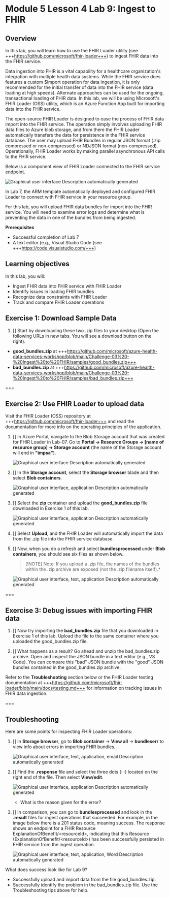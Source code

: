 # Module 5 Lesson 4 Lab 9: Ingest to FHIR

## Overview

In this lab, you will learn how to use the FHIR Loader utility (see +++https://github.com/microsoft/fhir-loader+++) to ingest FHIR data into the FHIR service.

Data ingestion into FHIR is a vital capability for a healthcare organization's integration with multiple health data systems. While the FHIR service does features a custom $import operation for data ingestion, it is only recommended for the initial transfer of data into the FHIR service (data loading at high speeds). Alternate approaches can be used for the ongoing, transactional loading of FHIR data. In this lab, we will be using Microsoft's FHIR Loader (OSS) utility, which is an Azure Function App built for importing data into the FHIR service.

The open-source FHIR Loader is designed to ease the process of FHIR data import into the FHIR service. The operation simply involves uploading FHIR data files to Azure blob storage, and from there the FHIR Loader automatically transfers the data for persistence in the FHIR service database. The user may upload FHIR Bundles in regular JSON format (.zip compressed or non-compressed) or NDJSON format (non-compressed). Operationally, FHIR Loader works by making parallel asynchronous API calls to the FHIR service.

Below is a component view of FHIR Loader connected to the FHIR service endpoint.

![Graphical user interface Description automatically generated](./IMAGES/Lab09/L9P1.png)

In Lab 7, the ARM template automatically deployed and configured FHIR Loader to connect with FHIR service in your resource group.

For this lab, you will upload FHIR data bundles for import into the FHIR service. You will need to examine error logs and determine what is preventing the data in one of the bundles from being ingested.

**Prerequisites**
- Successful completion of Lab 7
- A text editor (e.g., Visual Studio Code (see +++https://code.visualstudio.com/+++)

## Learning objectives

In this lab, you will:
-	Ingest FHIR data into FHIR service with FHIR Loader
-	Identify issues in loading FHIR bundles
-	Recognize data constraints with FHIR Loader
-	Track and compare FHIR Loader operations


## Exercise 1: Download Sample Data

1. [] Start by downloading these two .zip files to your desktop (Open the following URLs in new tabs. You will see a download button on the right).

- **good_bundles.zip** at +++https://github.com/microsoft/azure-health-data-services-workshop/blob/main/Challenge-03%20-%20Ingest%20to%20FHIR/samples/good_bundles.zip+++
- **bad_bundles.zip** at +++https://github.com/microsoft/azure-health-data-services-workshop/blob/main/Challenge-03%20-%20Ingest%20to%20FHIR/samples/bad_bundles.zip+++

===

## Exercise 2: Use FHIR Loader to upload data

Visit the FHIR Loader (OSS) repository at +++https://github.com/microsoft/fhir-loader+++ and read the documentation for more info on the operating principles of the application.

1. [] In Azure Portal, navigate to the Blob Storage account that was created for FHIR Loader in Lab-07. Go to **Portal -> Resource Groups -> [name of resource group] -> Storage account** (the name of the Storage account will end in **"impsa"**).

    ![Graphical user interface Description automatically generated](./IMAGES/Lab09/L9P2.png)

1. [] In the **Storage account**, select the **Storage browser** blade and then select **Blob containers**.

    ![Graphical user interface, application Description automatically generated](./IMAGES/Lab09/L9P3.png)

1. [] Select the **zip** container and upload the **good_bundles.zip** file downloaded in Exercise 1 of this lab.

    ![Graphical user interface, application Description automatically generated](./IMAGES/Lab09/L9P4.png)

1. [] Select **Upload**, and the FHIR Loader will automatically import the data from the .zip file into the FHIR service database.

1. [] Now, when you do a refresh and select **bundlesprocessed** under **Blob containers**, you should see six files as shown below.

    > [!NOTE] Note: If you upload a .zip file, the names of the bundles within the .zip archive are exposed (not the .zip filename itself).*

    ![Graphical user interface, text, application Description automatically generated](./IMAGES/Lab09/L9P5.png)

===

## Exercise 3: Debug issues with importing FHIR data

1. [] Now try importing the **bad_bundles.zip** file that you downloaded in Exercise 1 of this lab. Upload the file to the same container where you uploaded the good_bundles.zip file.

1. [] What happens as a result? Go ahead and unzip the bad_bundles.zip archive. Open and inspect the JSON bundle in a text editor (e.g., VS Code). You can compare this "bad" JSON bundle with the "good" JSON bundles contained in the good_bundles.zip archive.

Refer to the **Troubleshooting** section below or the FHIR Loader testing documentation at +++https://github.com/microsoft/fhir-loader/blob/main/docs/testing.md+++ for information on tracking issues in FHIR data ingestion.

===

## Troubleshooting

Here are some points for inspecting FHIR Loader operations:

1. [] In **Storage browser**, go to **Blob container** -\> **View all** -\> **bundleserr** to view info about errors in importing FHIR bundles.

    ![Graphical user interface, text, application, email Description automatically generated](./IMAGES/Lab09/L9P6.png)

1. [] Find the **.response** file and select the three dots (···) located on the right end of the file. Then select **View/edit**.

    ![Graphical user interface, application Description automatically generated](./IMAGES/Lab09/L9P7.png)

    -   What is the reason given for the error?

1. [] In comparison, you can go to **bundlesprocessed** and look in the **.result** files for ingest operations that succeeded. For example, in the image below there is a 201 status code, meaning success. The response shows an endpoint for a FHIR Resource ExplanationOfBenefit/\<resourceId\>, indicating that this Resource (ExplanationOfBenefit/\<resourceId\>) has been successfully persisted in FHIR service from the ingest operation.

    ![Graphical user interface, text, application, Word Description automatically generated](./IMAGES/Lab09/L9P8.png)

What does success look like for Lab 9?

-   Successfully upload and import data from the file good_bundles.zip.
-   Successfully identify the problem in the bad_bundles.zip file. Use the Troubleshooting tips above for help.


